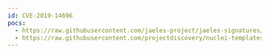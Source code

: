 ```yaml
---
id: CVE-2019-14696
pocs:
  - https://raw.githubusercontent.com/jaeles-project/jaeles-signatures/master/cves/openschool-xss-cve-2019-14696.yaml
  - https://raw.githubusercontent.com/projectdiscovery/nuclei-templates/master/cves/2019/CVE-2019-14696.yaml
---
```


